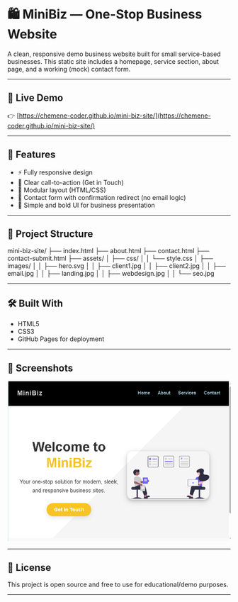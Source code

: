 
# 🛍️ MiniBiz — One-Stop Business Website

A clean, responsive demo business website built for small service-based businesses. This static site includes a homepage, service section, about page, and a working (mock) contact form.

---

## 🚀 Live Demo

👉 [https://chemene-coder.github.io/mini-biz-site/](https://chemene-coder.github.io/mini-biz-site/)

---

## 📌 Features

- ⚡ Fully responsive design
- 🎯 Clear call-to-action (Get in Touch)
- 🧱 Modular layout (HTML/CSS)
- 💬 Contact form with confirmation redirect (no email logic)
- 🎨 Simple and bold UI for business presentation

---

## 📂 Project Structure

mini-biz-site/
├── index.html
├── about.html
├── contact.html
├── contact-submit.html
├── assets/
│ ├── css/
│ │ └── style.css
│ ├── images/
│ │ ├── hero.svg
│ │ ├── client1.jpg
│ │ ├── client2.jpg 
│ │ ├── email.jpg
│ │ ├── landing.jpg
│ │ ├── webdesign.jpg
│ │ └── seo.jpg 


---

## 🛠️ Built With

- HTML5
- CSS3
- GitHub Pages for deployment

---

## 📸 Screenshots

![MiniBiz Live Screenshot](img/minibiz.png)


---

## 📜 License

This project is open source and free to use for educational/demo purposes.

---

